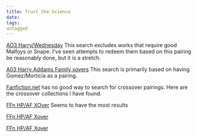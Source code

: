```yaml
---
title: Trust the Science
date: 
tags:
untagged
---
```

[AO3 Harry/Wednesday](
https://archiveofourown.org/works?utf8=%E2%9C%93&commit=Sort+and+Filter&work_search%5Bsort_column%5D=revised_at&work_search%5Bother_tag_names%5D=&exclude_work_search%5Brelationship_ids%5D%5B%5D=6662&work_search%5Bexcluded_tag_names%5D=LGBTQ+Themes%2CSlash%2CPre-Slash%2CMale+Slash%2CIncest%2CSibling+Incest%2CTrans+Male+Character%2CTrans+Character%2CTrans%2CFutanari%2CGood+Voldemort+%28Harry+Potter%29%2CGood+Tom+Riddle%2CGood+Severus+Snape%2CGood+Lucius+Malfoy%2CGood+Malfoy+Family+%28Harry+Potter%29%2CNice+Severus+Snape%2CSeveritus+%7C+Severus+Snape+is+Harry+Potter%27s+Parent%2CSeverus+Snape+Has+a+Heart%2CGood+Dursley+Family+%28Harry+Potter%29%2CGinny+Weasley+Bashing&work_search%5Bcrossover%5D=&work_search%5Bcomplete%5D=&work_search%5Bwords_from%5D=&work_search%5Bwords_to%5D=&work_search%5Bdate_from%5D=&work_search%5Bdate_to%5D=&work_search%5Bquery%5D=&work_search%5Blanguage_id%5D=en&tag_id=Wednesday+Addams*s*Harry+Potter
) This search excludes works that require good Malfoys or Snape.  I've seen
attempts to redeem them based on this pairing be reasonably done, but it is a
stretch. 

[A03 Harry Addams Family xovers](
https://archiveofourown.org/works?utf8=%E2%9C%93&commit=Sort+and+Filter&work_search%5Bsort_column%5D=revised_at&include_work_search%5Bfandom_ids%5D%5B%5D=136512&work_search%5Bother_tag_names%5D=&exclude_work_search%5Bfandom_ids%5D%5B%5D=115613&exclude_work_search%5Bfandom_ids%5D%5B%5D=658827&exclude_work_search%5Bfandom_ids%5D%5B%5D=3180698&exclude_work_search%5Brelationship_ids%5D%5B%5D=99&exclude_work_search%5Brelationship_ids%5D%5B%5D=6648&exclude_work_search%5Brelationship_ids%5D%5B%5D=103343&exclude_work_search%5Brelationship_ids%5D%5B%5D=106227&exclude_work_search%5Brelationship_ids%5D%5B%5D=436875&work_search%5Bexcluded_tag_names%5D=Female+Harry+Potter%2CGood+Severus+Snape%2CGood+Tom+Riddle%2CGood+Voldemort+%28Harry+Potter%29%2CSeveritus+%7C+Severus+Snape+is+Harry+Potter%27s+Parent%2CSeverus+Snape+Has+a+Heart%2CSane+Tom+Riddle%2CSane+Voldemort+%28Harry+Potter%29%2CFutanari%2CTrans+Male+Character%2CTrans+Character%2CTrans%2CLGBTQ+Themes%2CLGBTQ+Character%2CWednesday+Addams%2FBellatrix+Black+Lestrange%2CGinny+Weasley+Bashing%2CSlash%2CPre-Slash%2CMale+Slash&work_search%5Bcrossover%5D=&work_search%5Bcomplete%5D=&work_search%5Bwords_from%5D=&work_search%5Bwords_to%5D=&work_search%5Bdate_from%5D=&work_search%5Bdate_to%5D=&work_search%5Bquery%5D=&work_search%5Blanguage_id%5D=en&tag_id=Gomez+Addams*s*Morticia+Addams
) This search is primarily based on having Gomez/Morticia as a pairing. 

[Fanfiction.net](https://www.fanfiction.net/) has no good way to search for
crossover pairings.  Here are the crossover collections I have found. 

[FFn HP/AF XOver](
https://www.fanfiction.net/Harry-Potter-and-Addams-Family-Crossovers/224/3077/?&srt=1&lan=1&r=10
) Seems to have the most results

[FFn HP/AF Xover](
https://www.fanfiction.net/Harry-Potter-and-Addams-Family-Crossovers/224/3290/?&srt=1&r=10&lan=1
)

[FFn HP/AF Xover](
https://www.fanfiction.net/Harry-Potter-and-Addams-Family-Crossovers/224/8998/?&srt=1&r=10&lan=1
)


